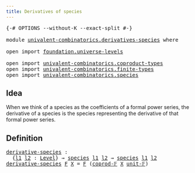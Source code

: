 ```yaml
---
title: Derivatives of species
---
```


<pre class="Agda"><a id="48" class="Symbol">{-#</a> <a id="52" class="Keyword">OPTIONS</a> <a id="60" class="Pragma">--without-K</a> <a id="72" class="Pragma">--exact-split</a> <a id="86" class="Symbol">#-}</a>

<a id="91" class="Keyword">module</a> <a id="98" href="univalent-combinatorics.derivatives-species.html" class="Module">univalent-combinatorics.derivatives-species</a> <a id="142" class="Keyword">where</a>

<a id="149" class="Keyword">open</a> <a id="154" class="Keyword">import</a> <a id="161" href="foundation.universe-levels.html" class="Module">foundation.universe-levels</a>

<a id="189" class="Keyword">open</a> <a id="194" class="Keyword">import</a> <a id="201" href="univalent-combinatorics.coproduct-types.html" class="Module">univalent-combinatorics.coproduct-types</a>
<a id="241" class="Keyword">open</a> <a id="246" class="Keyword">import</a> <a id="253" href="univalent-combinatorics.finite-types.html" class="Module">univalent-combinatorics.finite-types</a>
<a id="290" class="Keyword">open</a> <a id="295" class="Keyword">import</a> <a id="302" href="univalent-combinatorics.species.html" class="Module">univalent-combinatorics.species</a>
</pre>
## Idea

When we think of a species as the coefficients of a formal power series, the derivative of a species is the species representing the derivative of that formal power series.

## Definition

<pre class="Agda"><a id="derivative-species"></a><a id="545" href="univalent-combinatorics.derivatives-species.html#545" class="Function">derivative-species</a> <a id="564" class="Symbol">:</a>
  <a id="568" class="Symbol">{</a><a id="569" href="univalent-combinatorics.derivatives-species.html#569" class="Bound">l1</a> <a id="572" href="univalent-combinatorics.derivatives-species.html#572" class="Bound">l2</a> <a id="575" class="Symbol">:</a> <a id="577" href="Agda.Primitive.html#597" class="Postulate">Level</a><a id="582" class="Symbol">}</a> <a id="584" class="Symbol">→</a> <a id="586" href="univalent-combinatorics.species.html#429" class="Function">species</a> <a id="594" href="univalent-combinatorics.derivatives-species.html#569" class="Bound">l1</a> <a id="597" href="univalent-combinatorics.derivatives-species.html#572" class="Bound">l2</a> <a id="600" class="Symbol">→</a> <a id="602" href="univalent-combinatorics.species.html#429" class="Function">species</a> <a id="610" href="univalent-combinatorics.derivatives-species.html#569" class="Bound">l1</a> <a id="613" href="univalent-combinatorics.derivatives-species.html#572" class="Bound">l2</a>
<a id="616" href="univalent-combinatorics.derivatives-species.html#545" class="Function">derivative-species</a> <a id="635" href="univalent-combinatorics.derivatives-species.html#635" class="Bound">F</a> <a id="637" href="univalent-combinatorics.derivatives-species.html#637" class="Bound">X</a> <a id="639" class="Symbol">=</a> <a id="641" href="univalent-combinatorics.derivatives-species.html#635" class="Bound">F</a> <a id="643" class="Symbol">(</a><a id="644" href="univalent-combinatorics.coproduct-types.html#5394" class="Function">coprod-𝔽</a> <a id="653" href="univalent-combinatorics.derivatives-species.html#637" class="Bound">X</a> <a id="655" href="univalent-combinatorics.finite-types.html#8209" class="Function">unit-𝔽</a><a id="661" class="Symbol">)</a>
</pre>